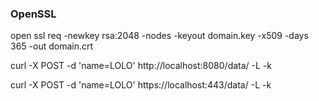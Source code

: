 ### OpenSSL
open ssl req -newkey rsa:2048 -nodes -keyout domain.key -x509 -days 365 -out domain.crt

curl -X POST -d 'name=LOLO' http://localhost:8080/data/ -L -k


curl -X POST -d 'name=LOLO' https://localhost:443/data/ -L -k